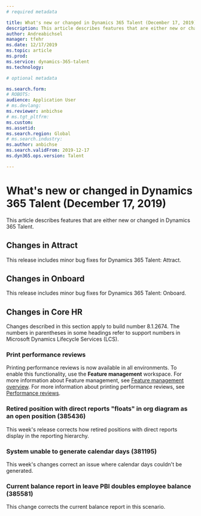 ```yaml
---
# required metadata

title: What's new or changed in Dynamics 365 Talent (December 17, 2019)
description: This article describes features that are either new or changed in Microsoft Dynamics 365 Talent.
author: Andreabichsel
manager: tfehr
ms.date: 12/17/2019
ms.topic: article
ms.prod: 
ms.service: dynamics-365-talent
ms.technology: 

# optional metadata

ms.search.form: 
# ROBOTS: 
audience: Application User
# ms.devlang: 
ms.reviewer: anbichse
# ms.tgt_pltfrm: 
ms.custom: 
ms.assetid: 
ms.search.region: Global
# ms.search.industry: 
ms.author: anbichse
ms.search.validFrom: 2019-12-17
ms.dyn365.ops.version: Talent

---
```

# What's new or changed in Dynamics 365 Talent (December 17, 2019)

This article describes features that are either new or changed in Dynamics 365 Talent.

## Changes in Attract

This release includes minor bug fixes for Dynamics 365 Talent: Attract.

## Changes in Onboard

This release includes minor bug fixes for Dynamics 365 Talent: Onboard.

## Changes in Core HR

Changes described in this section apply to build number 8.1.2674. The numbers in parentheses in some headings refer to support numbers in Microsoft Dynamics Lifecycle Services (LCS).

### Print performance reviews

Printing performance reviews is now available in all environments. To enable this functionality, use the **Feature management** workspace. For more information about Feature management, see [Feature management overview](https://docs.microsoft.com/dynamics365/fin-ops-core/fin-ops/get-started/feature-management/feature-management-overview). For more information about printing performance reviews, see [Performance reviews](https://docs.microsoft.com/dynamics365/talent/performance-management-overview#performance-reviews).

### Retired position with direct reports "floats" in org diagram as an open position (385436)

This week's release corrects how retired positions with direct reports display in the reporting hierarchy.
 
### System unable to generate calendar days (381195) 

This week's changes correct an issue where calendar days couldn't be generated.

### Current balance report in leave PBI doubles employee balance (385581)

This change corrects the current balance report in this scenario.

